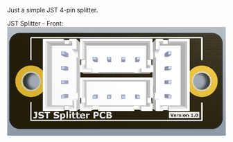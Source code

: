 Just a simple JST 4-pin splitter.

JST Splitter - Front:<br>
![](https://github.com/S95Sedan/Voron-Stuff/blob/main/JST%20Splitter/images/JST_Splitter_01.jpg)
